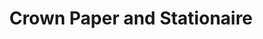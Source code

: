 ---
title: "Crown Paper and Stationaire"
url: /cagayan-de-oro-city/crown-paper-and-stationaire/
shop: books
---